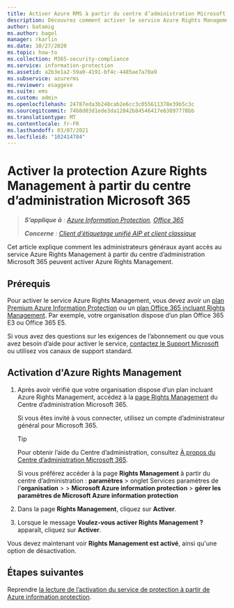```yaml
---
title: Activer Azure RMS à partir du centre d’administration Microsoft 365-AIP
description: Découvrez comment activer le service Azure Rights Management à partir du centre d’administration Microsoft 365.
author: batamig
ms.author: bagol
manager: rkarlin
ms.date: 10/27/2020
ms.topic: how-to
ms.collection: M365-security-compliance
ms.service: information-protection
ms.assetid: a2b3e1a2-59a0-4191-bf4c-4485ae7a70a9
ms.subservice: azurerms
ms.reviewer: esaggese
ms.suite: ems
ms.custom: admin
ms.openlocfilehash: 24787eda3b248cab2e6cc3c055611378e39b5c3c
ms.sourcegitcommit: 74b8d03d1ede3da12842b84546417e63897778bb
ms.translationtype: MT
ms.contentlocale: fr-FR
ms.lasthandoff: 03/07/2021
ms.locfileid: "102414784"
---
```

# <a name="activate-azure-rights-management-protection-from-the-microsoft-365-admin-center"></a>Activer la protection Azure Rights Management à partir du centre d’administration Microsoft 365

>***S’applique à** : [Azure Information Protection](https://azure.microsoft.com/pricing/details/information-protection), [Office 365](https://download.microsoft.com/download/E/C/F/ECF42E71-4EC0-48FF-AA00-577AC14D5B5C/Azure_Information_Protection_licensing_datasheet_EN-US.pdf)*
>
>***Concerne** : [Client d’étiquetage unifié AIP et client classique](faqs.md#whats-the-difference-between-the-azure-information-protection-classic-and-unified-labeling-clients)*

Cet article explique comment les administrateurs généraux ayant accès au service Azure Rights Management à partir du centre d’administration Microsoft 365 peuvent activer Azure Rights Management.

## <a name="prerequisites"></a>Prérequis

Pour activer le service Azure Rights Management, vous devez avoir un [plan Premium Azure Information Protection](https://www.microsoft.com/cloud-platform/azure-information-protection-pricing) ou un [plan Office 365 incluant Rights Management](https://download.microsoft.com/download/E/C/F/ECF42E71-4EC0-48FF-AA00-577AC14D5B5C/Azure_Information_Protection_licensing_datasheet_EN-US.pdf). Par exemple, votre organisation dispose d’un plan Office 365 E3 ou Office 365 E5. 

Si vous avez des questions sur les exigences de l’abonnement ou que vous avez besoin d’aide pour activer le service, [contactez le Support Microsoft](information-support.md#to-contact-microsoft-support) ou utilisez vos canaux de support standard.

## <a name="activating-azure-rights-management"></a>Activation d'Azure Rights Management

1. Après avoir vérifié que votre organisation dispose d’un plan incluant Azure Rights Management, accédez à la [page Rights Management](https://account.activedirectory.windowsazure.com/RmsOnline/Manage.aspx) du Centre d’administration Microsoft 365.
    
    Si vous êtes invité à vous connecter, utilisez un compte d’administrateur général pour Microsoft 365.
    
    > [!TIP]
    > Pour obtenir l’aide du Centre d’administration, consultez [À propos du Centre d’administration Microsoft 365](/office365/admin/admin-overview/about-the-admin-center).
    
    Si vous préférez accéder à la page **Rights Management** à partir du centre d’administration : **paramètres**  >  onglet Services paramètres de l'**organisation**  >   > **Microsoft Azure information protection**  >  **gérer les paramètres de Microsoft Azure information protection**

2. Dans la page **Rights Management**, cliquez sur **Activer**.

3. Lorsque le message **Voulez-vous activer Rights Management ?** apparaît, cliquez sur **Activer**.

Vous devez maintenant voir **Rights Management est activé**, ainsi qu'une option de désactivation.

## <a name="next-steps"></a>Étapes suivantes

Reprendre [la lecture de l’activation du service de protection à partir de Azure information protection](activate-service.md#configuring-onboarding-controls-for-a-phased-deployment).

